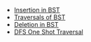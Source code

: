 - [Insertion in BST](Insertion%20in%20BST.md)
- [Traversals of BST](Traversal%20of%20BST.md)
- [Deletion in BST](deletion%20in%20BST.md)
- [DFS One Shot Traversal](DFS_traversal_one_shot.md)
